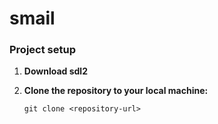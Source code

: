 # smail

### Project setup

1. **Download sdl2**

2. **Clone the repository to your local machine:**

   ```shell
   git clone <repository-url>
   ```
